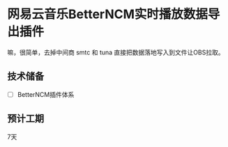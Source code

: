 # 网易云音乐BetterNCM实时播放数据导出插件
嘛，很简单，去掉中间商 smtc 和 tuna 直接把数据落地写入到文件让OBS拉取。

## 技术储备
- [ ] BetterNCM插件体系

## 预计工期
7天